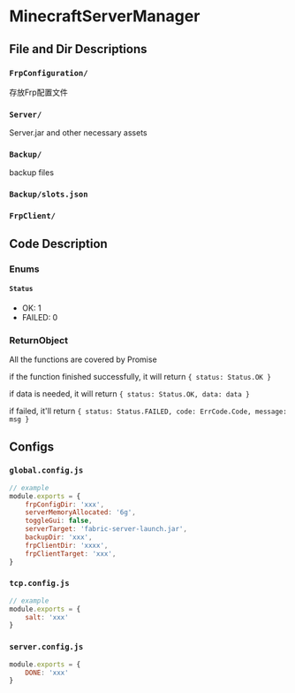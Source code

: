 # MinecraftServerManager

## File and Dir Descriptions
### `FrpConfiguration/`
存放Frp配置文件
### `Server/`
Server.jar and other necessary assets
### `Backup/`
backup files
### `Backup/slots.json`
### `FrpClient/`

## Code Description
### Enums
#### `Status`
- OK: 1
- FAILED: 0
### ReturnObject
All the functions are covered by Promise

if the function finished successfully, it will return
`{ status: Status.OK }`

if data is needed, it will return 
`{ status: Status.OK, data: data }`

if failed, it'll return 
`{ status: Status.FAILED, code: ErrCode.Code, message: msg }`

## Configs
### `global.config.js`
```js
// example
module.exports = {
    frpConfigDir: 'xxx',
    serverMemoryAllocated: '6g',
    toggleGui: false,
    serverTarget: 'fabric-server-launch.jar',
    backupDir: 'xxx',
    frpClientDir: 'xxxx',
    frpClientTarget: 'xxx',
}

```
### `tcp.config.js`
```js
// example
module.exports = {
    salt: 'xxx'
}
```
### `server.config.js`
```js
module.exports = {
    DONE: 'xxx'
}
```
